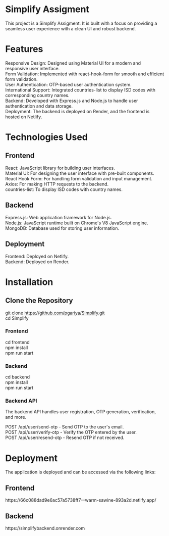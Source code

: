 # Simplify Assigment

This project is a Simplify Assigment. It is built with a focus on providing a seamless user experience with a clean UI and robust backend.

<h1>Features</h1>

Responsive Design: Designed using Material UI for a modern and responsive user interface.<br/>
Form Validation: Implemented with react-hook-form for smooth and efficient form validation.<br/>
User Authentication: OTP-based user authentication system.<br/>
International Support: Integrated countries-list to display ISD codes with corresponding country names. <br/>
Backend: Developed with Express.js and Node.js to handle user authentication and data storage.<br/>
Deployment: The backend is deployed on Render, and the frontend is hosted on Netlify.<br/>

<h1>Technologies Used</h1>


<h2>Frontend</h2>

React: JavaScript library for building user interfaces.<br/>
Material UI: For designing the user interface with pre-built components.<br/>
React Hook Form: For handling form validation and input management.<br/>
Axios: For making HTTP requests to the backend.<br/>
countries-list: To display ISD codes with country names. <br/>

<h2>Backend</h2>

Express.js: Web application framework for Node.js. <br/>
Node.js: JavaScript runtime built on Chrome's V8 JavaScript engine. <br/>
MongoDB: Database used for storing user information. <br/>

<h2>Deployment</h2>

Frontend: Deployed on Netlify. <br/>
Backend: Deployed on Render. <br/>


<h1>Installation</h1>

<h2>Clone the Repository</h2>

git clone https://github.com/pgariya/Simplify.git <br/>
cd Simplify <br/>

<h3>Frontend</h3>

cd frontend <br/>
npm install <br/>
npm run start <br/>

<h3>Backend</h3>

cd backend <br/>
npm install <br/>
npm run start <br/>

<h3>Backend API</h3>

The backend API handles user registration, OTP generation, verification, and more.

POST /api/user/send-otp - Send OTP to the user's email. <br/>
POST /api/user/verify-otp - Verify the OTP entered by the user. <br/>
POST /api/user/resend-otp - Resend OTP if not received. <br/>

<h1>Deployment</h1>

The application is deployed and can be accessed via the following links:

<h2>Frontend</h2>
https://66c088dad9e6ac57a5738ff7--warm-sawine-893a2d.netlify.app/

<h2>Backend</h2>
https://simplifybackend.onrender.com

